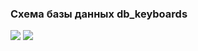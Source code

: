### Схема базы данных db_keyboards
<img src="https://github.com/tovDmitrij/keyboards/blob/main/docs/model/db_physic_keyboards.svg" />

<img src="https://github.com/tovDmitrij/keyboards/blob/main/docs/model/db_logic_keyboards.svg" />